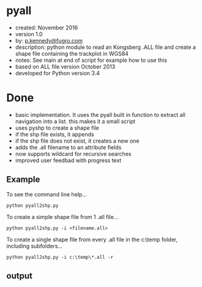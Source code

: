 pyall
=====
* created:          November 2016
* version           1.0
* by:               p.kennedy@fugro.com
* description:      python module to read an Kongsberg .ALL file and create a shape file containing the trackplot in WGS84
* notes:            See main at end of script for example how to use this
* based on ALL file version October 2013 
* developed for Python version 3.4 

Done
====
* basic implementation.  It uses the pyall built in function to extract all navigation into a list.  this makes it a small script
* uses pyshp to create a shape file
* if the shp file exists, it appends
* if the shp file does not exist, it creates a new one
* adds the .all filename to an attribute fields
* now supports wildcard for recursive searches
* improved user feedbad with progress text

Example
-------

To see the command line help...
```
python pyall2shp.py
```
To create a simple shape file from 1 .all file...
```
python pyall2shp.py -i <filename.all>
```
To create a single shape file from every .all file in the c:\temp folder, including subfolders...
```  
python pyall2shp.py -i c:\temp\*.all -r  
```

output
------
```

```